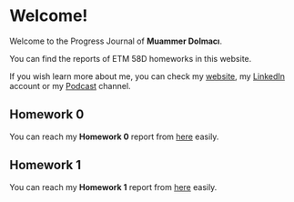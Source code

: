 # Welcome!

Welcome to the Progress Journal of **Muammer Dolmacı**.

You can find the reports of ETM 58D homeworks in this website.

If you wish learn more about me, you can check my [website](https://mdolmaci.com), my [LinkedIn](https://linkedin.com/in/mdolmaci) account or my [Podcast](https://ceyreksaat.com) channel. 

## Homework 0

You can reach my **Homework 0** report from [here](files/hw0.html) easily.

## Homework 1

You can reach my **Homework 1** report from [here](files/hw1.html) easily.